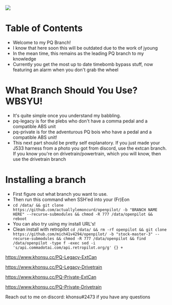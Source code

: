 [![](https://i.imgur.com/UelUjKAh.png)](#)

Table of Contents
=======================
* Welcome to my PQ Branch!
* I know that here soon this will be outdated due to the work of jyoung
* In the mean time, this remains as the leading PQ branch to my knowledge
* Currently you get the most up to date timebomb bypass stuff, now featuring an alarm when you don't grab the wheel

What Branch Should You Use? WBSYU!
=======================
* It's quite simple once you understand my babbling.
* pq-legacy is for the plebs who don't have a comma pedal and a compatible ABS unit
* pq-private is for the adventurous PQ bois who have a pedal and a compatible ABS unit!
* This next part should be pretty self explanatory. If you just made your J533 harness from a photo you got from discord, use the extcan branch. If you know you're on drivetrain/powertrain, which you will know, then use the drivetrain branch

Installing a branch
=======================
* First figure out what branch you want to use.
* Then run this command when SSH'ed into your (Fr)Eon
* `cd /data/ && git clone https://github.com/actuallylemoncurd/openpilot/ -b "BRANCH NAME HERE" --recurse-submodules && chmod -R 777 /data/openpilot && reboot`
* You can also try using my install URL's!
* Clean install with retropilot
`cd /data/ && rm -rf openpilot && git clone https://github.com/mich41v4294/openpilot/ -b "stock-master-3" --recurse-submodules && chmod -R 777 /data/openpilot && find /data/openpilot -type f -exec sed -i 's/api.commadotai.com/api.retropilot.org/g' {} +`

https://www.khonsu.cc/PQ-Legacy-ExtCan

https://www.khonsu.cc/PQ-Legacy-Drivetrain

https://www.khonsu.cc/PQ-Private-ExtCan

https://www.khonsu.cc/PQ-Private-Drivetrain


Reach out to me on discord: khonsu#2473 if you have any questions
